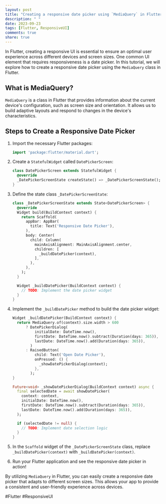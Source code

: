 ```yaml
---
layout: post
title: "Creating a responsive date picker using `MediaQuery` in Flutter"
description: " "
date: 2023-09-23
tags: [Flutter, ResponsiveUI]
comments: true
share: true
---
```


In Flutter, creating a responsive UI is essential to ensure an optimal user experience across different devices and screen sizes. One common UI element that requires responsiveness is a date picker. In this tutorial, we will explore how to create a responsive date picker using the `MediaQuery` class in Flutter.

## What is MediaQuery?

`MediaQuery` is a class in Flutter that provides information about the current device's configuration, such as screen size and orientation. It allows us to build adaptive layouts and respond to changes in the device's characteristics.

## Steps to Create a Responsive Date Picker

1. Import the necessary Flutter packages:

   ```dart
   import 'package:flutter/material.dart';
   ```

2. Create a `StatefulWidget` called `DatePickerScreen`:

   ```dart
   class DatePickerScreen extends StatefulWidget {
     @override
     _DatePickerScreenState createState() => _DatePickerScreenState();
   }
   ```

3. Define the state class `_DatePickerScreenState`:

   ```dart
   class _DatePickerScreenState extends State<DatePickerScreen> {
     @override
     Widget build(BuildContext context) {
       return Scaffold(
         appBar: AppBar(
           title: Text('Responsive Date Picker'),
         ),
         body: Center(
           child: Column(
             mainAxisAlignment: MainAxisAlignment.center,
             children: [
               _buildDatePicker(context),
             ],
           ),
         ),
       );
     }

     Widget _buildDatePicker(BuildContext context) {
       // TODO: Implement the date picker widget
     }
   }
   ```

4. Implement the `_buildDatePicker` method to build the date picker widget:

   ```dart
   Widget _buildDatePicker(BuildContext context) {
     return MediaQuery.of(context).size.width > 600
         ? DatePickerDialog(
             initialDate: DateTime.now(),
             firstDate: DateTime.now().subtract(Duration(days: 365)),
             lastDate: DateTime.now().add(Duration(days: 365)),
           )
         : RaisedButton(
             child: Text('Open Date Picker'),
             onPressed: () {
               _showDatePickerDialog(context);
             },
           );
   }

   Future<void> _showDatePickerDialog(BuildContext context) async {
     final selectedDate = await showDatePicker(
       context: context,
       initialDate: DateTime.now(),
       firstDate: DateTime.now().subtract(Duration(days: 365)),
       lastDate: DateTime.now().add(Duration(days: 365)),
     );

     if (selectedDate != null) {
       // TODO: Implement date selection logic
     }
   }
   ```

5. In the `Scaffold` widget of the `_DatePickerScreenState` class, replace `_buildDatePicker(context)` with `_buildDatePicker(context)`.

6. Run your Flutter application and see the responsive date picker in action!

By utilizing `MediaQuery` in Flutter, you can easily create a responsive date picker that adapts to different screen sizes. This allows your app to provide a consistent and user-friendly experience across devices.

#Flutter #ResponsiveUI